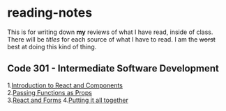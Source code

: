 # reading-notes

This is for writing down **my** reviews of what I have read, inside of class. There will be *titles* for each source of what I have to read. I am the ~~worst~~ best at doing this kind of thing.

## Code 301 - Intermediate Software Development
 1.[Introduction to React and Components](https://bpfingston.github.io/reading-notes/Introduction_to_React_and_Components)  
 2.[Passing Functions as Props](https://bpfingston.github.io/reading-notes/Passing_Functions_as_Props)  
 3.[React and Forms](https://bpfingston.github.io/reading-notes/React_and_Forms)
 4.[Putting it all together](https://bpfingston.github.io/reading-notes/Putting_it_all_together)
